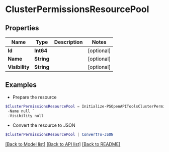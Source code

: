 # ClusterPermissionsResourcePool
## Properties

Name | Type | Description | Notes
------------ | ------------- | ------------- | -------------
**Id** | **Int64** |  | [optional] 
**Name** | **String** |  | [optional] 
**Visibility** | **String** |  | [optional] 

## Examples

- Prepare the resource
```powershell
$ClusterPermissionsResourcePool = Initialize-PSOpenAPIToolsClusterPermissionsResourcePool  -Id null `
 -Name null `
 -Visibility null
```

- Convert the resource to JSON
```powershell
$ClusterPermissionsResourcePool | ConvertTo-JSON
```

[[Back to Model list]](../README.md#documentation-for-models) [[Back to API list]](../README.md#documentation-for-api-endpoints) [[Back to README]](../README.md)

